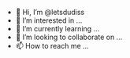 - 👋 Hi, I’m @letsdudiss
- 👀 I’m interested in ...
- 🌱 I’m currently learning ...
- 💞️ I’m looking to collaborate on ...
- 📫 How to reach me ...

<!---
letsdudiss/letsdudiss is a ✨ special ✨ repository because its `README.md` (this file) appears on your GitHub profile.
You can click the Preview link to take a look at your changes.
--->

